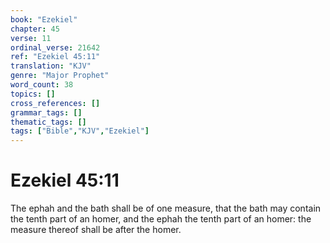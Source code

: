 ```yaml
---
book: "Ezekiel"
chapter: 45
verse: 11
ordinal_verse: 21642
ref: "Ezekiel 45:11"
translation: "KJV"
genre: "Major Prophet"
word_count: 38
topics: []
cross_references: []
grammar_tags: []
thematic_tags: []
tags: ["Bible","KJV","Ezekiel"]
---
```


# Ezekiel 45:11

The ephah and the bath shall be of one measure, that the bath may contain the tenth part of an homer, and the ephah the tenth part of an homer: the measure thereof shall be after the homer.
